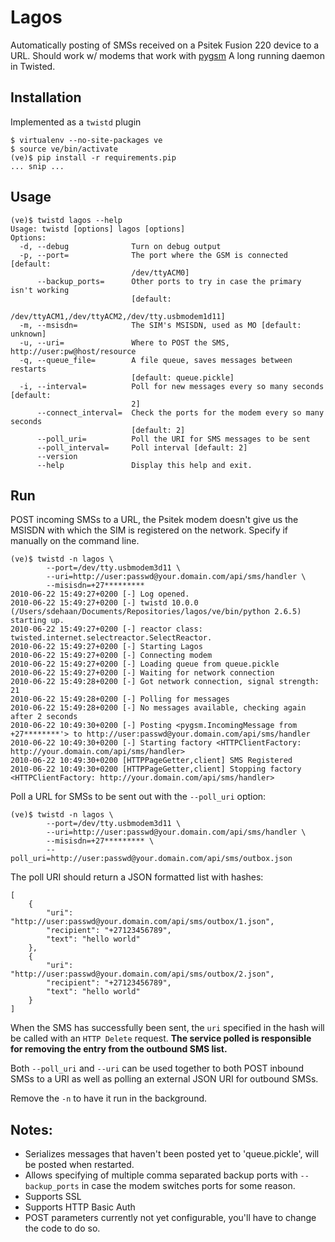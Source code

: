 # Lagos

Automatically posting of SMSs received on a Psitek Fusion 220 device to a URL. 
Should work w/ modems that work with [pygsm][pygsm]
A long running daemon in Twisted.

## Installation

Implemented as a `twistd` plugin

    $ virtualenv --no-site-packages ve
    $ source ve/bin/activate
    (ve)$ pip install -r requirements.pip
    ... snip ...

## Usage

    (ve)$ twistd lagos --help
    Usage: twistd [options] lagos [options]
    Options:
      -d, --debug              Turn on debug output
      -p, --port=              The port where the GSM is connected [default:
                               /dev/ttyACM0]
          --backup_ports=      Other ports to try in case the primary isn't working
                               [default:
                               /dev/ttyACM1,/dev/ttyACM2,/dev/tty.usbmodem1d11]
      -m, --msisdn=            The SIM's MSISDN, used as MO [default: unknown]
      -u, --uri=               Where to POST the SMS, http://user:pw@host/resource
      -q, --queue_file=        A file queue, saves messages between restarts
                               [default: queue.pickle]
      -i, --interval=          Poll for new messages every so many seconds [default:
                               2]
          --connect_interval=  Check the ports for the modem every so many seconds
                               [default: 2]
          --poll_uri=          Poll the URI for SMS messages to be sent
          --poll_interval=     Poll interval [default: 2]
          --version            
          --help               Display this help and exit.

    

## Run

POST incoming SMSs to a URL, the Psitek modem doesn't give us the MSISDN with which the SIM is registered on the network. Specify if manually on the command line.

    (ve)$ twistd -n lagos \
            --port=/dev/tty.usbmodem3d11 \
            --uri=http://user:passwd@your.domain.com/api/sms/handler \
            --misisdn=+27*********
    2010-06-22 15:49:27+0200 [-] Log opened.
    2010-06-22 15:49:27+0200 [-] twistd 10.0.0 (/Users/sdehaan/Documents/Repositories/lagos/ve/bin/python 2.6.5) starting up.
    2010-06-22 15:49:27+0200 [-] reactor class: twisted.internet.selectreactor.SelectReactor.
    2010-06-22 15:49:27+0200 [-] Starting Lagos
    2010-06-22 15:49:27+0200 [-] Connecting modem
    2010-06-22 15:49:27+0200 [-] Loading queue from queue.pickle
    2010-06-22 15:49:27+0200 [-] Waiting for network connection
    2010-06-22 15:49:28+0200 [-] Got network connection, signal strength: 21
    2010-06-22 15:49:28+0200 [-] Polling for messages
    2010-06-22 15:49:28+0200 [-] No messages available, checking again after 2 seconds
    2010-06-22 10:49:30+0200 [-] Posting <pygsm.IncomingMessage from +27********'> to http://user:passwd@your.domain.com/api/sms/handler
    2010-06-22 10:49:30+0200 [-] Starting factory <HTTPClientFactory: http://your.domain.com/api/sms/handler>
    2010-06-22 10:49:30+0200 [HTTPPageGetter,client] SMS Registered
    2010-06-22 10:49:30+0200 [HTTPPageGetter,client] Stopping factory <HTTPClientFactory: http://your.domain.com/api/sms/handler>

Poll a URL for SMSs to be sent out with the `--poll_uri` option:

    (ve)$ twistd -n lagos \
            --port=/dev/tty.usbmodem3d11 \
            --uri=http://user:passwd@your.domain.com/api/sms/handler \
            --misisdn=+27********* \
            --poll_uri=http://user:passwd@your.domain.com/api/sms/outbox.json

The poll URI should return a JSON formatted list with hashes:

    [
        {
            "uri": "http://user:passwd@your.domain.com/api/sms/outbox/1.json",
            "recipient": "+27123456789",
            "text": "hello world"
        },
        {
            "uri": "http://user:passwd@your.domain.com/api/sms/outbox/2.json",
            "recipient": "+27123456789",
            "text": "hello world"
        }
    ]

When the SMS has successfully been sent, the `uri` specified in the hash will be called with an `HTTP Delete` request. **The service polled is responsible for removing the entry from the outbound SMS list.**

Both `--poll_uri` and `--uri` can be used together to both POST inbound SMSs to a URI as well as polling an external JSON URI for outbound SMSs.

Remove the `-n` to have it run in the background.

## Notes:

* Serializes messages that haven't been posted yet to 'queue.pickle', will be posted when restarted.
* Allows specifying of multiple comma separated backup ports with `--backup_ports` in case the modem switches ports for some reason.
* Supports SSL
* Supports HTTP Basic Auth
* POST parameters currently not yet configurable, you'll have to change the code to do so.

[pygsm]: http://github.com/rapidsms/pygsm